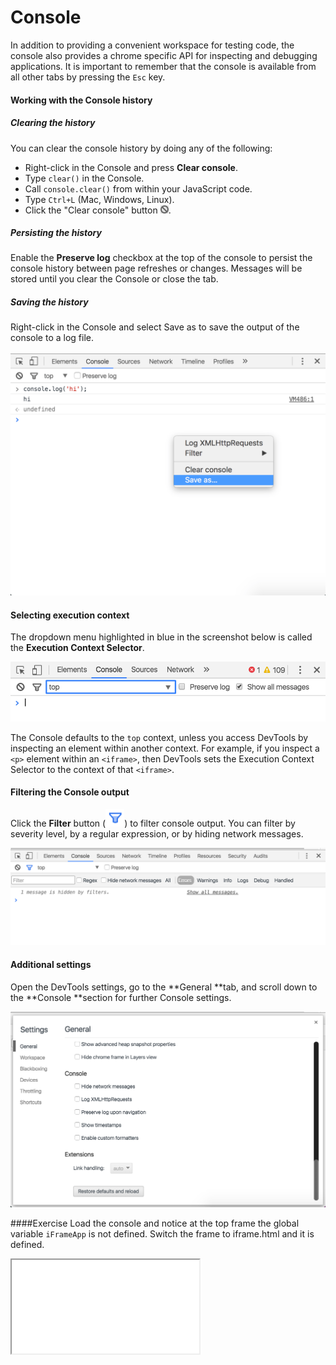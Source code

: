 Console
=======

In addition to providing a convenient workspace for testing code, the console also provides a chrome specific API for inspecting and debugging applications. It is important to remember that the console is available from all other tabs by pressing the `Esc` key.

#### Working with the Console history

##### Clearing the history

You can clear the console history by doing any of the following:

* Right-click in the Console and press **Clear console**.
* Type `clear()` in the Console.
* Call `console.clear()` from within your JavaScript code.
* Type `Ctrl+L` (Mac, Windows, Linux).
* Click the "Clear console" button ![](/console/clear.png). 

##### Persisting the history
Enable the **Preserve log** checkbox at the top of the console to persist the console history between page refreshes or changes. Messages will be stored until you clear the Console or close the tab.

##### Saving the history

Right-click in the Console and select Save as to save the output of the console to a log file.

![Audits](../console/console-save-as.png)


#### Selecting execution context

The dropdown menu highlighted in blue in the screenshot below is called the **Execution Context Selector**.

![](/console/execution-context-selector.png)

The Console defaults to the `top` context, unless you access DevTools by inspecting an element within another context. For example, if you inspect a `<p>` element within an `<iframe>`, then DevTools sets the Execution Context Selector to the context of that `<iframe>`.

#### Filtering the Console output

Click the **Filter** button (![](/console/filter-button.png)) to filter console output. You can filter by severity level, by a regular expression, or by hiding network messages.

![](/console/filtered-console.png)

#### Additional settings

Open the DevTools settings, go to the **General **tab, and scroll down to the **Console **section for further Console settings.

![](/console/console-settings.png)

####Exercise‎
Load the console and notice at the top frame the global variable `iFrameApp` is not defined. Switch the frame to iframe.html and it is defined.
<iframe src="../console/iframe.html"></iframe>
